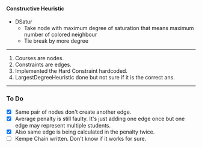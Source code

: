 #### Constructive Heuristic
- DSatur  
  * Take node with maximum degree of saturation that means maximum number of colored neighbour
  * Tie break by more degree


* * *
1. Courses are nodes.
2. Constraints are edges.
3. Implemented the Hard Constraint hardcoded.
4. LargestDegreeHeuristic done but not sure if it is the correct ans.

***
### To Do
- [x] Same pair of nodes don't create another edge.
- [x] Average penalty is still faulty. It's just adding one edge once but one edge may represent multiple students.
- [x] Also same edge is being calculated in the penalty twice.
- [ ] Kempe Chain written. Don't know if it works for sure.